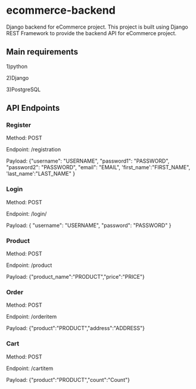 # ecommerce-backend

Django backend for eCommerce project. This project is built using Django REST Framework 
to provide the backend API for eCommerce project.

## Main requirements

1)python 

2)Django

3)PostgreSQL 

##  API Endpoints

### Register

Method: POST

Endpoint: /registration

Payload:
{"username": "USERNAME", "password1": "PASSWORD", "password2": "PASSWORD",
"email": "EMAIL", 'first_name':"FIRST_NAME", 'last_name':"LAST_NAME" }

### Login

Method: POST

Endpoint: /login/

Payload:
{ "username": "USERNAME", "password": "PASSWORD" }

### Product

Method: POST

Endpoint: /product

Payload:
{"product_name":"PRODUCT","price":"PRICE"}

### Order

Method: POST

Endpoint: /orderitem

Payload:
{"product":"PRODUCT","address":"ADDRESS"}

### Cart

Method: POST

Endpoint: /cartitem

Payload:
{"product":"PRODUCT","count":"Count"}






